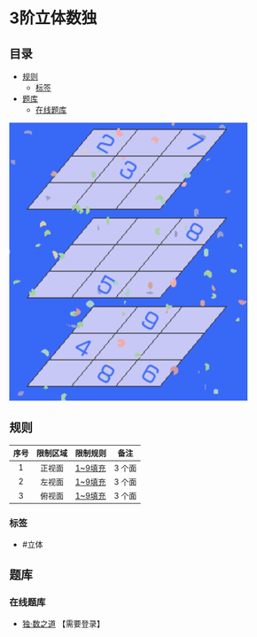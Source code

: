 # 3阶立体数独
<!-- START doctoc generated TOC please keep comment here to allow auto update -->
<!-- DON'T EDIT THIS SECTION, INSTEAD RE-RUN doctoc TO UPDATE -->
## 目录

- [规则](#%E8%A7%84%E5%88%99)
  - [标签](#%E6%A0%87%E7%AD%BE)
- [题库](#%E9%A2%98%E5%BA%93)
  - [在线题库](#%E5%9C%A8%E7%BA%BF%E9%A2%98%E5%BA%93)

<!-- END doctoc generated TOC please keep comment here to allow auto update -->

![题](../../images/sudoku/3阶立体数独.png)

## 规则

| 序号  | 限制区域 | 限制规则    |  备注  |
|:---:|:----:|:--------|:----:|
|  1  | 正视面  | [1~9填充] | 3 个面 |
|  2  | 左视面  | [1~9填充] | 3 个面 |
|  3  | 俯视面  | [1~9填充] | 3 个面 |

### 标签

- #立体

## 题库

### 在线题库

- [独·数之道](http://www.sudokufans.org.cn/lx/3d3.index.php) 【需要登录】

[1~9填充]: ../../rules/rules.md#1to9填充
